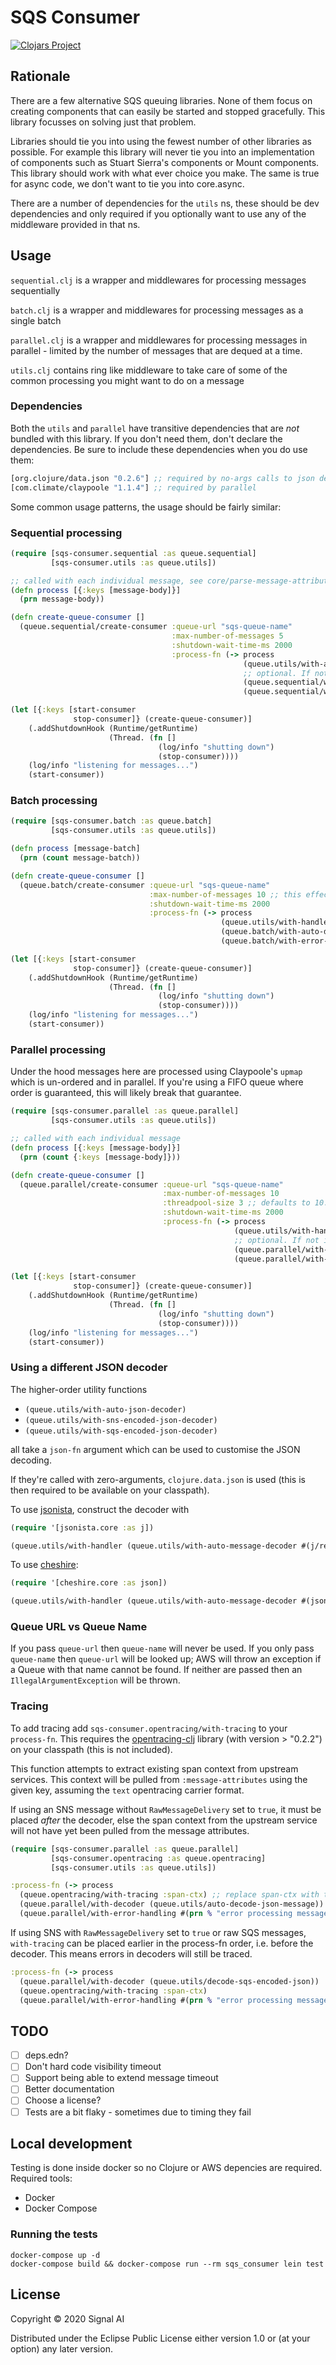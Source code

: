 # SQS Consumer

[![Clojars Project](https://img.shields.io/clojars/v/com.signal-ai/sqs-consumer.svg)](https://clojars.org/com.signal-ai/sqs-consumer)

## Rationale

There are a few alternative SQS queuing libraries. None of them focus on creating components that can easily be started and stopped gracefully. This library focusses on solving just that problem.

Libraries should tie you into using the fewest number of other libraries as possible. For example this library will never tie you into an implementation of components such as Stuart Sierra's components or Mount components. This library should work with what ever choice you make. The same is true for async code, we don't want to tie you into core.async.

There are a number of dependencies for the `utils` ns, these should be dev dependencies and only required if you optionally want to use any of the middleware provided in that ns.

## Usage

`sequential.clj` is a wrapper and middlewares for processing messages sequentially

`batch.clj` is a wrapper and middlewares for processing messages as a single batch

`parallel.clj` is a wrapper and middlewares for processing messages in parallel - limited by the number of messages that are dequed at a time.

`utils.clj` contains ring like middleware to take care of some of the common processing you might want to do on a message

### Dependencies

Both the `utils` and `parallel` have transitive dependencies that are _not_ bundled with this library. If you don't need them, don't declare the dependencies. Be sure to include these dependencies when you do use them:

```clj
[org.clojure/data.json "0.2.6"] ;; required by no-args calls to json decoders in utils
[com.climate/claypoole "1.1.4"] ;; required by parallel
```

Some common usage patterns, the usage should be fairly similar:

### Sequential processing

```clj
(require [sqs-consumer.sequential :as queue.sequential]
         [sqs-consumer.utils :as queue.utils])

;; called with each individual message, see core/parse-message-attributes for the provided arguments
(defn process [{:keys [message-body]}]
  (prn message-body))

(defn create-queue-consumer []
  (queue.sequential/create-consumer :queue-url "sqs-queue-name"
                                    :max-number-of-messages 5
                                    :shutdown-wait-time-ms 2000
                                    :process-fn (-> process
                                                    (queue.utils/with-auto-message-decoder (queue.utils/with-auto-message-decoder))
                                                    ;; optional. If not included, a zero-arg function delete-message is provided to process-fn
                                                    (queue.sequential/with-auto-delete)
                                                    (queue.sequential/with-error-handling #(prn % "error processing message")))))

(let [{:keys [start-consumer
              stop-consumer]} (create-queue-consumer)]
    (.addShutdownHook (Runtime/getRuntime)
                      (Thread. (fn []
                                 (log/info "shutting down")
                                 (stop-consumer))))
    (log/info "listening for messages...")
    (start-consumer))
```

### Batch processing

```clj
(require [sqs-consumer.batch :as queue.batch]
         [sqs-consumer.utils :as queue.utils])

(defn process [message-batch]
  (prn (count message-batch))

(defn create-queue-consumer []
  (queue.batch/create-consumer :queue-url "sqs-queue-name"
                               :max-number-of-messages 10 ;; this effectively becomes the maximum batch size
                               :shutdown-wait-time-ms 2000
                               :process-fn (-> process
                                               (queue.utils/with-handler (queue.utils/with-auto-message-decoder))
                                               (queue.batch/with-auto-delete)
                                               (queue.batch/with-error-handling #(prn % "error processing messages")))))

(let [{:keys [start-consumer
              stop-consumer]} (create-queue-consumer)]
    (.addShutdownHook (Runtime/getRuntime)
                      (Thread. (fn []
                                 (log/info "shutting down")
                                 (stop-consumer))))
    (log/info "listening for messages...")
    (start-consumer))
```

### Parallel processing

Under the hood messages here are processed using Claypoole's `upmap` which is un-ordered and in parallel. If you're using a FIFO queue where order is guaranteed, this will likely break that guarantee.

```clj
(require [sqs-consumer.parallel :as queue.parallel]
         [sqs-consumer.utils :as queue.utils])

;; called with each individual message
(defn process [{:keys [message-body]}]
  (prn (count {:keys [message-body]}))

(defn create-queue-consumer []
  (queue.parallel/create-consumer :queue-url "sqs-queue-name"
                                  :max-number-of-messages 10
                                  :threadpool-size 3 ;; defaults to 10. Should be smaller than the number of messages that are dequeued from SQS. More will just mean un-used threads
                                  :shutdown-wait-time-ms 2000
                                  :process-fn (-> process
                                                  (queue.utils/with-handler (queue.utils/with-auto-message-decoder))
                                                  ;; optional. If not included, a zero-arg function delete-message is provided to process-fn
                                                  (queue.parallel/with-auto-delete)
                                                  (queue.parallel/with-error-handling #(prn % "error processing messages")))))

(let [{:keys [start-consumer
              stop-consumer]} (create-queue-consumer)]
    (.addShutdownHook (Runtime/getRuntime)
                      (Thread. (fn []
                                 (log/info "shutting down")
                                 (stop-consumer))))
    (log/info "listening for messages...")
    (start-consumer))
```

### Using a different JSON decoder

The higher-order utility functions

-   `(queue.utils/with-auto-json-decoder)`
-   `(queue.utils/with-sns-encoded-json-decoder)`
-   `(queue.utils/with-sqs-encoded-json-decoder)`

all take a `json-fn` argument which can be used to customise the JSON decoding.

If they're called with zero-arguments, `clojure.data.json` is used (this is then required to be available on your classpath).

To use [jsonista](https://github.com/metosin/jsonista), construct the decoder with

```clojure
(require '[jsonista.core :as j])

(queue.utils/with-handler (queue.utils/with-auto-message-decoder #(j/read-value % j/keyword-keys-object-mapper))))
```

To use [cheshire](https://github.com/dakrone/cheshire):

```clojure
(require '[cheshire.core :as json])

(queue.utils/with-handler (queue.utils/with-auto-message-decoder #(json/parse-string % true)))
```

### Queue URL vs Queue Name

If you pass `queue-url` then `queue-name` will never be used. If you only pass `queue-name` then `queue-url` will be looked up; AWS will throw an exception if a Queue with that name cannot be found. If neither are passed then an `IllegalArgumentException` will be thrown.

### Tracing

To add tracing add `sqs-consumer.opentracing/with-tracing` to your `process-fn`. This requires the [opentracing-clj](https://github.com/alvinfrancis/opentracing-clj) library (with version > "0.2.2") on your classpath (this is not included).

This function attempts to extract existing span context from upstream services. This context will be pulled from `:message-attributes` using the given key, assuming the `text` opentracing carrier format.

If using an SNS message without `RawMessageDelivery` set to `true`, it must be placed _after_ the decoder, else the span context from the upstream service will not have yet been pulled from the message attributes.

```clojure
(require [sqs-consumer.parallel :as queue.parallel]
         [sqs-consumer.opentracing :as queue.opentracing]
         [sqs-consumer.utils :as queue.utils])

:process-fn (-> process
  (queue.opentracing/with-tracing :span-ctx) ;; replace span-ctx with the name of the attribute you propagate traces through on an SNS or SQS message attribute
  (queue.parallel/with-decoder (queue.utils/auto-decode-json-message))
  (queue.parallel/with-error-handling #(prn % "error processing messages")))
```

If using SNS with `RawMessageDelivery` set to `true` or raw SQS messages, `with-tracing` can be placed earlier in the process-fn order, i.e. before the decoder. This means errors in decoders will still be traced.

```clojure
:process-fn (-> process
  (queue.parallel/with-decoder (queue.utils/decode-sqs-encoded-json))
  (queue.opentracing/with-tracing :span-ctx)
  (queue.parallel/with-error-handling #(prn % "error processing messages")))
```

## TODO

-   [ ] deps.edn?
-   [ ] Don't hard code visibility timeout
-   [ ] Support being able to extend message timeout
-   [ ] Better documentation
-   [ ] Choose a license?
-   [ ] Tests are a bit flaky - sometimes due to timing they fail

## Local development

Testing is done inside docker so no Clojure or AWS depencies are required.
Required tools:

-   Docker
-   Docker Compose

### Running the tests

```shell
docker-compose up -d
docker-compose build && docker-compose run --rm sqs_consumer lein test
```

## License

Copyright © 2020 Signal AI

Distributed under the Eclipse Public License either version 1.0 or (at
your option) any later version.
